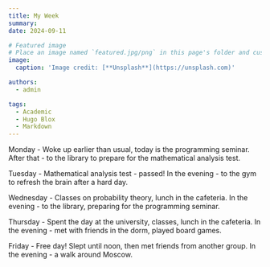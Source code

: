 ```yaml
---
title: My Week
summary: 
date: 2024-09-11

# Featured image
# Place an image named `featured.jpg/png` in this page's folder and customize its options here.
image:
  caption: 'Image credit: [**Unsplash**](https://unsplash.com)'

authors:
  - admin

tags:
  - Academic
  - Hugo Blox
  - Markdown
---
```


Monday - Woke up earlier than usual, today is the programming seminar. After that - to the library to prepare for the mathematical analysis test.

Tuesday - Mathematical analysis test - passed! In the evening - to the gym to refresh the brain after a hard day.

Wednesday - Classes on probability theory, lunch in the cafeteria. In the evening - to the library, preparing for the programming seminar.

Thursday - Spent the day at the university, classes, lunch in the cafeteria. In the evening - met with friends in the dorm, played board games.

Friday - Free day! Slept until noon, then met friends from another group. In the evening - a walk around Moscow.

